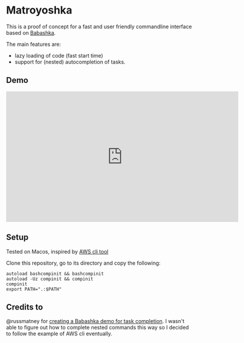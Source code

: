 # Matroyoshka

This is a proof of concept for a fast and user friendly commandline interface based on [Babashka](https://github.com/babashka/babashka).

The main features are:
- lazy loading of code (fast start time) 
- support for (nested) autocompletion of tasks.

## Demo 

<iframe width="630" height="355" src="https://www.loom.com/embed/4f56217c9c5c4d32a70b9e8b4316fcb7" frameborder="0" webkitallowfullscreen mozallowfullscreen allowfullscreen></iframe>

## Setup

Tested on Macos, inspired by [AWS cli tool](https://docs.aws.amazon.com/cli/latest/userguide/cli-configure-completion.html#cli-command-completion-linux)

Clone this repository, go to its directory and copy the following:
```
autoload bashcompinit && bashcompinit
autoload -Uz compinit && compinit
compinit
export PATH=".:$PATH"
```

## Credits to

@russmatney for [creating a Babashka demo for task completion](https://github.com/russmatney/bb-task-completion). I wasn't able to figure out how to complete nested commands this way so I decided to follow the example of AWS cli eventually.




